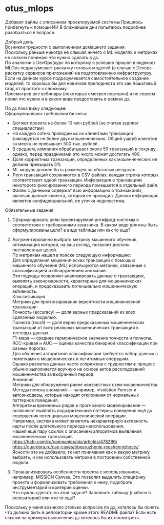 # otus_mlops
Добавил файлы с описанием проектируемой системы
Пришлось прибегнуть к помощи ИИ
В ближайшие дни попытаюсь подробнее разобраться в вопросе.

Добрый день.  
Возникли трудности с выполнением домашнего задания.  
Поскольку раньше никогда не слышал ничего о ML моделях и метриках не совсем понимаю что нужно сделать в дз.  
По аналогии с DevOps(курс по которому я успешно прошел в яндексе) MLOps подразумевает раскатку готовых моделей (в случае c Devops - раскатку сервисов приложения) на подготовленную инфраструктуру.  
Если на данном курсе подразумевается самостоятельное создание моделей, то хороошо бы для новичков преподнести это как пошаговый гайд от простого к сложному.  
Просмотрев все вебинары (некоторые смотрел повторно) я не совсем понял что нужно и в каком виде предоставить в рамках дз.  

По дз пока вижу следующее:  
Сформулированы требования бизнеса:  
- Бютжет проекта не более 10 млн рублей (не считая зарплат специалистам)
- На каждую сотню проводимых их клиентами транзакций фиксируется не более двух мошеннических.
Общий ущерб клиентов за месяц не превышает 500 тыс. рублей.
- В среднем, компания обрабатывает около 50 транзакций в секунду, однако, перед праздниками это число может достигать 400.
- Доля корректных транзакций, определенных как мошеннеческих не должна превышать 5%
- ML модуль должен быть размещен на облачных ресурсах
- Логи транзакций сохраняются в CSV файлах, каждая строка которых соответствует одной транзакции. 
Информация о транзакциях некоторого фиксированного периода помещается в отдельный файл.
- Файлы с данными содержат всю информацию о транзакциях, включая данные клиента, который ее проводил. Данная информация является конфиденциальной, ее утечка недопустима.


Обязательные задания:
1. Сформулировать цели проектируемой антифрод-системы в соответствии с требованиями заказчика.
В каком виде должны быть сформулированы цели? в виде таблицы или как то еще?  

2. Аргументированно выбрать метрику машинного обучения, оптимизация которой, на ваш взгляд, позволит достичь поставленных целей.  
По метрикам нашел в поиске следующую информацию:  
Для определения мошеннических транзакций с помощью машинного обучения (ML) используются метрики, связанные с классификацией и обнаружением аномалий.  
Эти подходы позволяют анализировать данные о транзакциях, выявлять закономерности, характерные для мошеннических операций, и предсказывать потенциально мошенническую активность.   
Классификация  
Метрики для прогнозирования вероятности мошеннической транзакции:   
Точность (accuracy) — доля верных предсказаний из всех сделанных моделью.  
Полнота (recall) — доля верно предсказанных мошеннических транзакций от всех реальных мошеннических транзакций в тестовых данных.  
F1-мера — среднее гармоническое значение точности и полноты.  
ROC-кривая и AUC — оценка качества бинарной классификации при разных порогах.  
Для обучения алгоритмов классификации требуется набор данных с пометками о мошеннических и легитимных операциях.  
Однако разметка данных часто сопряжена с трудностями: процесс обычно выполняется вручную на основе актов расследований мошенничества за выбранный период.  
Аномалия  
Метрики для обнаружения ранее неизвестных схем мошенничества:  
Методы поиска аномалий — например, «Isolation Forest» и автоэнкодеры, которые находят отклонения от нормальных паттернов поведения.  
Алгоритмы временных рядов и прогнозного моделирования — позволяют выявлять подозрительные паттерны поведения ещё до совершения потенциально мошеннической операции.  
Например, система может заметить нехарактерную активность карты после длительного периода неиспользования.  
Нашел еще пару ссылок с описанием алгоритмов выявления мошеннических транзакций.  
https://habr.com/ru/companies/nix/articles/478286/  
https://guardora.ru/use-cases/obnaruzhenie-moshennichestv/  
Ясности это не добавило, тк нет понимания как и какую метрику выбрать, и как использовать метрики в построении собственной модели.

3. Проанализировать особенности проекта с использованием, например, MISSION Canvas. Это позволит выделить специфику проекта и формализовать требования к нему, подобрать инструментарий и критерии оценки.  
Что нужно сделать по этой задаче? Заполнить таблицу (шаблон в репозитории) или что то еще?

Поскольку у меня возникло столько вопросов по дз, хотелось бы понять что должно быть в репозитории кроме этого README файла? Если есть ссылки на примеры выполнения дз хотелось бы их посмотреть.
